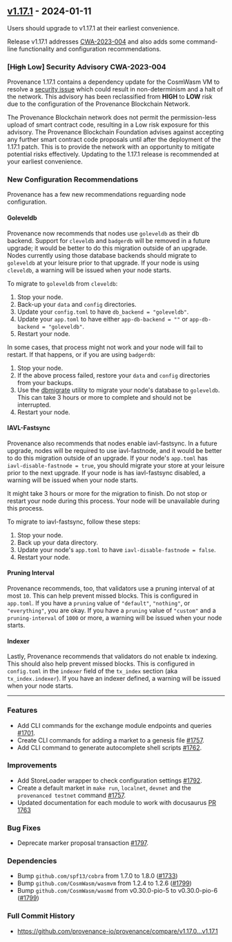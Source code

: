 ## [v1.17.1](https://github.com/provenance-io/provenance/releases/tag/v1.17.1) - 2024-01-11

Users should upgrade to v1.17.1 at their earliest convenience.

Release v1.17.1 addresses [CWA-2023-004](https://github.com/CosmWasm/advisories/blob/main/CWAs/CWA-2023-004.md) and also adds some command-line functionality and configuration recommendations.

### [~~High~~ Low] Security Advisory CWA-2023-004

Provenance 1.17.1 contains a dependency update for the CosmWasm VM to resolve a [security issue](https://github.com/CosmWasm/advisories/blob/main/CWAs/CWA-2023-004.md) which could result in non-determinism and a halt of the network.  This advisory has been reclassified from **HIGH** to **LOW** risk due to the configuration of the Provenance Blockchain Network.

The Provenance Blockchain network does not permit the permission-less upload of smart contract code, resulting in a Low risk exposure for this advisory. The Provenance Blockchain Foundation advises against accepting any further smart contract code proposals until after the deployment of the 1.17.1 patch. This is to provide the network with an opportunity to mitigate potential risks effectively. Updating to the 1.17.1 release is recommended at your earliest convenience.

### New Configuration Recommendations

Provenance has a few new recommendations reguarding node configuration.

#### Goleveldb

Provenance now recommends that nodes use `goleveldb` as their db backend. Support for `cleveldb` and `badgerdb` will be removed in a future upgrade; it would be better to do this migration outside of an upgrade. Nodes currently using those database backends should migrate to `goleveldb` at your leisure prior to that upgrade. If your node is using `cleveldb`, a warning will be issued when your node starts.

To migrate to `goleveldb` from `cleveldb`:

1. Stop your node.
2. Back-up your `data` and `config` directories.
3. Update your `config.toml` to have `db_backend = "goleveldb"`.
4. Update your `app.toml` to have either `app-db-backend = ""` or `app-db-backend = "goleveldb"`.
5. Restart your node.

In some cases, that process might not work and your node will fail to restart. If that happens, or if you are using `badgerdb`:

1. Stop your node.
2. If the above process failed, restore your `data` and `config` directories from your backups.
3. Use the [dbmigrate](https://github.com/provenance-io/provenance/releases/download/v1.17.0/dbmigrate-linux-amd64-v1.17.0.zip) utility to migrate your node's database to `goleveldb`. This can take 3 hours or more to complete and should not be interrupted.
4. Restart your node.

#### IAVL-Fastsync

Provenance also recommends that nodes enable iavl-fastsync. In a future upgrade, nodes will be required to use iavl-fastnode, and it would be better to do this migration outside of an upgrade. If your node's `app.toml` has `iavl-disable-fastnode = true`, you should migrate your store at your leisure prior to the next upgrade. If your node is has iavl-fastsync disabled, a warning will be issued when your node starts.

It might take 3 hours or more for the migration to finish. Do not stop or restart your node during this process. Your node will be unavailable during this process.

To migrate to iavl-fastsync, follow these steps:

1. Stop your node.
2. Back up your data directory.
3. Update your node's `app.toml` to have `iavl-disable-fastnode = false`.
4. Restart your node.

#### Pruning Interval

Provenance recommends, too, that validators use a pruning interval of at most `10`. This can help prevent missed blocks. This is configured in `app.toml`. If you have a `pruning` value of `"default"`, `"nothing"`, or `"everything"`, you are okay. If you have a `pruning` value of `"custom"` and a `pruning-interval` of `1000` or more, a warning will be issued when your node starts.

#### Indexer

Lastly, Provenance recommends that validators do not enable tx indexing. This should also help prevent missed blocks. This is configured in `config.toml` in the `indexer` field of the `tx_index` section (aka `tx_index.indexer`). If you have an indexer defined, a warning will be issued when your node starts.

---

### Features

* Add CLI commands for the exchange module endpoints and queries [#1701](https://github.com/provenance-io/provenance/issues/1701).
* Create CLI commands for adding a market to a genesis file [#1757](https://github.com/provenance-io/provenance/issues/1757).
* Add CLI command to generate autocomplete shell scripts [#1762](https://github.com/provenance-io/provenance/pull/1762).

### Improvements

* Add StoreLoader wrapper to check configuration settings [#1792](https://github.com/provenance-io/provenance/pull/1792).
* Create a default market in `make run`, `localnet`, `devnet` and the `provenanced testnet` command [#1757](https://github.com/provenance-io/provenance/issues/1757).
* Updated documentation for each module to work with docusaurus [PR 1763](https://github.com/provenance-io/provenance/pull/1763)

### Bug Fixes

* Deprecate marker proposal transaction [#1797](https://github.com/provenance-io/provenance/issues/1797).

### Dependencies

- Bump `github.com/spf13/cobra` from 1.7.0 to 1.8.0 ([#1733](https://github.com/provenance-io/provenance/pull/1733))
- Bump `github.com/CosmWasm/wasmvm` from 1.2.4 to 1.2.6 ([#1799](https://github.com/provenance-io/provenance/issues/1799))
- Bump `github.com/CosmWasm/wasmd` from v0.30.0-pio-5 to v0.30.0-pio-6 ([#1799](https://github.com/provenance-io/provenance/issues/1799))

### Full Commit History

* https://github.com/provenance-io/provenance/compare/v1.17.0...v1.17.1

